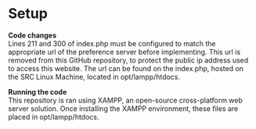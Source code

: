 # Setup


**Code changes** <br>
Lines 211 and 300 of index.php must be configured to match the appropriate url of the preference server before implementing. This url is removed from this GitHub repository, to protect the public ip address used to access this website. The url can be found on the index.php, hosted on the SRC Linux Machine, located in opt/lampp/htdocs.


**Running the code** <br>
This repository is ran using XAMPP, an open-source cross-platform web server solution. Once installing the XAMPP environment, these files are placed in opt/lampp/htdocs.
